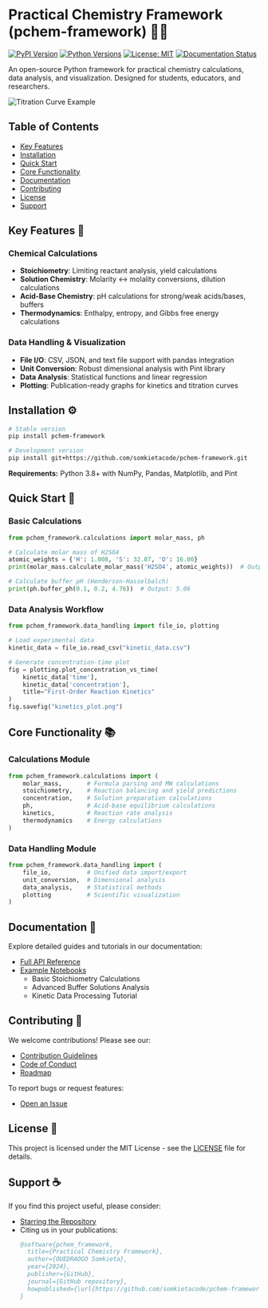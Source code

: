 # Practical Chemistry Framework (pchem-framework) 🔬🧪

[![PyPI Version](https://img.shields.io/pypi/v/pchem-framework)](https://pypi.org/project/pchem-framework/)
[![Python Versions](https://img.shields.io/pypi/pyversions/pchem-framework)](https://pypi.org/project/pchem-framework/)
[![License: MIT](https://img.shields.io/badge/License-MIT-blue.svg)](https://opensource.org/licenses/MIT)
[![Documentation Status](https://readthedocs.org/projects/pchem-framework/badge/?version=latest)](https://pchem-framework.readthedocs.io/)

An open-source Python framework for practical chemistry calculations, data analysis, and visualization. Designed for students, educators, and researchers.

![Titration Curve Example](https://via.placeholder.com/800x400.png?text=Titration+Curve+Example)

## Table of Contents
- [Key Features](#key-features)
- [Installation](#installation)
- [Quick Start](#quick-start)
- [Core Functionality](#core-functionality)
- [Documentation](#documentation)
- [Contributing](#contributing)
- [License](#license)
- [Support](#support)

## Key Features 🚀

### Chemical Calculations
- **Stoichiometry**: Limiting reactant analysis, yield calculations
- **Solution Chemistry**: Molarity <-> molality conversions, dilution calculations
- **Acid-Base Chemistry**: pH calculations for strong/weak acids/bases, buffers
- **Thermodynamics**: Enthalpy, entropy, and Gibbs free energy calculations

### Data Handling & Visualization
- **File I/O**: CSV, JSON, and text file support with pandas integration
- **Unit Conversion**: Robust dimensional analysis with Pint library
- **Data Analysis**: Statistical functions and linear regression
- **Plotting**: Publication-ready graphs for kinetics and titration curves

## Installation ⚙️

```bash
# Stable version
pip install pchem-framework

# Development version
pip install git+https://github.com/somkietacode/pchem-framework.git
```

**Requirements:** Python 3.8+ with NumPy, Pandas, Matplotlib, and Pint

## Quick Start 🏁

### Basic Calculations
```python
from pchem_framework.calculations import molar_mass, ph

# Calculate molar mass of H2SO4
atomic_weights = {'H': 1.008, 'S': 32.07, 'O': 16.00}
print(molar_mass.calculate_molar_mass('H2SO4', atomic_weights))  # Output: 98.086 g/mol

# Calculate buffer pH (Henderson-Hasselbalch)
print(ph.buffer_ph(0.1, 0.2, 4.76))  # Output: 5.06
```

### Data Analysis Workflow
```python
from pchem_framework.data_handling import file_io, plotting

# Load experimental data
kinetic_data = file_io.read_csv("kinetic_data.csv")

# Generate concentration-time plot
fig = plotting.plot_concentration_vs_time(
    kinetic_data['time'], 
    kinetic_data['concentration'],
    title="First-Order Reaction Kinetics"
)
fig.savefig("kinetics_plot.png")
```

## Core Functionality 📚

### Calculations Module
```python
from pchem_framework.calculations import (
    molar_mass,       # Formula parsing and MW calculations
    stoichiometry,    # Reaction balancing and yield predictions
    concentration,    # Solution preparation calculations
    ph,               # Acid-base equilibrium calculations
    kinetics,         # Reaction rate analysis
    thermodynamics    # Energy calculations
)
```

### Data Handling Module
```python
from pchem_framework.data_handling import (
    file_io,          # Unified data import/export
    unit_conversion,  # Dimensional analysis
    data_analysis,    # Statistical methods
    plotting          # Scientific visualization
)
```

## Documentation 📖

Explore detailed guides and tutorials in our documentation:

- [Full API Reference](https://pchem-framework.readthedocs.io/)
- [Example Notebooks](notebooks/)
  - Basic Stoichiometry Calculations
  - Advanced Buffer Solutions Analysis
  - Kinetic Data Processing Tutorial

## Contributing 🤝

We welcome contributions! Please see our:
- [Contribution Guidelines](CONTRIBUTING.md)
- [Code of Conduct](CODE_OF_CONDUCT.md)
- [Roadmap](ROADMAP.md)

To report bugs or request features:
- [Open an Issue](https://github.com/somkietacode/pchem-framework/issues)

## License 📄

This project is licensed under the MIT License - see the [LICENSE](LICENSE) file for details.

## Support ☕

If you find this project useful, please consider:
- [Starring the Repository](https://github.com/somkietacode/pchem-framework)
- Citing us in your publications:
  ```bibtex
  @software{pchem_framework,
    title={Practical Chemistry Framework},
    author={OUEDRAOGO Somkieta},
    year={2024},
    publisher={GitHub},
    journal={GitHub repository},
    howpublished={\url{https://github.com/somkietacode/pchem-framework}}
  }
  ```
